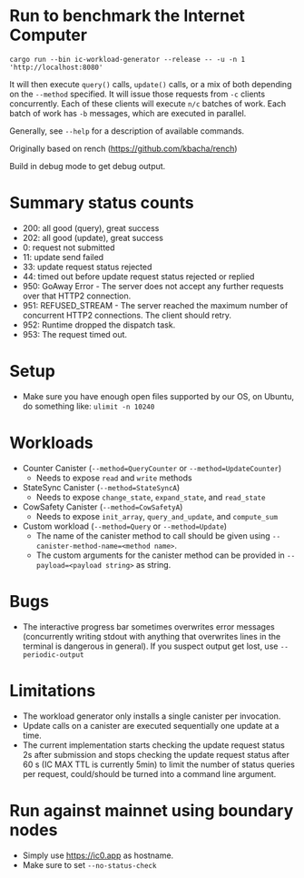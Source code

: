 # Run to benchmark the Internet Computer

```
cargo run --bin ic-workload-generator --release -- -u -n 1 'http://localhost:8080'
```

It will then execute `query()` calls, `update()` calls, or a mix of both depending on the `--method` specified. It will issue those requests from `-c`
clients concurrently. Each of these clients will execute `n/c` batches of work. Each batch of work has `-b` messages,
which are executed in parallel.

Generally, see `--help` for a description of available commands.

Originally based on rench (https://github.com/kbacha/rench)

Build in debug mode to get debug output.

# Summary status counts
- 200: all good (query), great success
- 202: all good (update), great success
- 0: request not submitted
- 11: update send failed
- 33: update request status rejected
- 44: timed out before update request status rejected or replied
- 950: GoAway Error - The server does not accept any further requests over that HTTP2 connection.
- 951: REFUSED_STREAM - The server reached the maximum number of concurrent HTTP2 connections. The client should retry.
- 952: Runtime dropped the dispatch task.
- 953: The request timed out.

# Setup

 - Make sure you have enough open files supported by our OS, on Ubuntu, do something like: `ulimit -n 10240`

# Workloads
- Counter Canister (`--method=QueryCounter` or `--method=UpdateCounter`)
  - Needs to expose `read` and `write` methods
- StateSync Canister (`--method=StateSyncA`)
  - Needs to expose `change_state`, `expand_state`, and `read_state`
- CowSafety Canister (`--method=CowSafetyA`)
  - Needs to expose `init_array`, `query_and_update`, and `compute_sum`
- Custom workload (`--method=Query` or `--method=Update`)
  - The name of the canister method to call should be given using `--canister-method-name=<method name>`.
  - The custom arguments for the canister method can be provided in `--payload=<payload string>` as string.

# Bugs

 - The interactive progress bar sometimes overwrites error messages (concurrently writing stdout with anything that overwrites lines in the terminal is dangerous in general). If you suspect output get lost, use `--periodic-output`

# Limitations

 - The workload generator only installs a single canister per invocation.
 - Update calls on a canister are executed sequentially one update at a time.
 - The current implementation starts checking the update request status 2s after submission and stops checking the update request status after 60 s (IC MAX TTL is currently 5min) to limit the number of status queries per request, could/should be turned into a command line argument.

# Run against mainnet using boundary nodes

 - Simply use https://ic0.app as hostname.
 - Make sure to set `--no-status-check`
